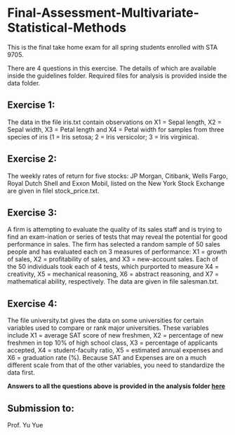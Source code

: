 # Final-Assessment-Multivariate-Statistical-Methods
This is the final take home exam for all spring students enrolled with STA 9705.

There are 4 questions in this exercise. The details of which are available inside the guidelines folder. Required files for analysis is provided inside the data folder.

## Exercise 1:
The data in the file iris.txt contain observations on X1 = Sepal length, X2 = Sepal width, X3 = Petal length and X4 = Petal width for samples from three species of iris (1 = Iris setosa; 2 = Iris versicolor; 3 = Iris virginica).

## Exercise 2:
The weekly rates of return for five stocks: JP Morgan, Citibank, Wells Fargo, Royal Dutch Shell and Exxon Mobil, listed on the New York Stock Exchange are given in filel stock_price.txt.

## Exercise 3:
A firm is attempting to evaluate the quality of its sales staff and is trying to find an exam-ination or series of tests that may reveal the potential for good performance in sales. The firm has selected a random sample of 50 sales people and has evaluated each on 3 measures of performance: X1 = growth of sales, X2 = profitability of sales, and X3 = new-account sales. Each of the 50 individuals took each of 4 tests, which purported to measure X4 = creativity, X5 = mechanical reasoning, X6 = abstract reasoning, and X7 = mathematical
ability, respectively. The data are given in file salesman.txt.

## Exercise 4:
The file university.txt gives the data on some universities for certain variables used to compare or rank major universities. These variables include X1 = average SAT score of new freshmen, X2 = percentage of new freshmen in top 10% of high school class, X3 = percentage of applicants accepted, X4 = student-faculty ratio, X5 = estimated annual expenses and X6 = graduation rate (%). Because SAT and Expenses are on a much different scale from that of the other variables, you need to standardize the data first.

**Answers to all the questions above is provided in the analysis folder [here](https://github.com/tanaymukherjee/Final-Assessment-Multivariate-Statistical-Methods/blob/master/Analysis/STA%209705_Final%20Exam_TM.pdf)**

## Submission to:
Prof. Yu Yue
